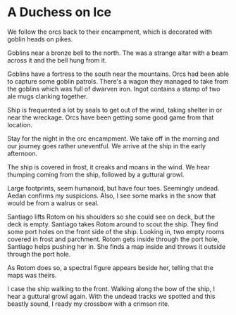 # A Duchess on Ice
We follow the orcs back to their encampment, which is decorated with goblin heads on pikes.

Goblins near a bronze bell to the north. The was a strange altar with a beam across it and the bell hung from it.

Goblins have a fortress to the south near the mountains. Orcs had been able to capture some goblin patrols. There's a wagon they managed to take from the goblins which was full of dwarven iron. Ingot contains a stamp of two ale mugs clanking together.

Ship is frequented a lot by seals to get out of the wind, taking shelter in or near the wreckage. Orcs have been getting some good game from that location.

Stay for the night in the orc encampment. We take off in the morning and our journey goes rather uneventful. We arrive at the ship in the early afternoon.

The ship is covered in frost, it creaks and moans in the wind. We hear thumping coming from the ship, followed by a guttural growl.

Large footprints, seem humanoid, but have four toes. Seemingly undead. Aedan confirms my suspicions. Also, I see some marks in the snow that would be from a walrus or seal. 

Santiago lifts Rotom on his shoulders so she could see on deck, but the deck is empty. Santiago takes Rotom around to scout the ship. They find some port holes on the front side of the ship. Looking in, two empty rooms covered in frost and parchment. Rotom gets inside through the port hole, Santiago helps pushing her in. She finds a map inside and throws it outside through the port hole.

As Rotom does so, a spectral figure appears beside her, telling that the maps was theirs.

I case the ship walking to the front. Walking along the bow of the ship, I hear a guttural growl again. With the undead tracks we spotted and this beastly sound, I ready my crossbow with a crimson rite.

